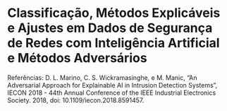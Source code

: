 # Classificação, Métodos Explicáveis e Ajustes em Dados de Segurança de Redes com Inteligência Artificial e Métodos Adversários

Referências:
D. L. Marino, C. S. Wickramasinghe, e M. Manic, “An Adversarial Approach for Explainable AI in Intrusion Detection Systems”, IECON 2018 - 44th Annual Conference of the IEEE Industrial Electronics Society. 2018, doi: 10.1109/iecon.2018.8591457.
